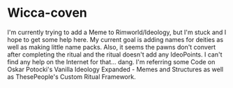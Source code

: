 # Wicca-coven
I'm currently trying to add a Meme to Rimworld/Ideology, but I'm stuck and I hope to get some help here.
My current goal is adding names for deities as well as making little name packs.
Also, it seems the pawns don't convert after completing the ritual and the ritual doesn't add any IdeoPoints. I can't find any help on the Internet for that... dang.
I'm referring some Code on Oskar Potocki's Vanilla Ideology Expanded - Memes and Structures as well as ThesePeople's Custom Ritual Framework.
